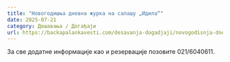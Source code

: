 ```yaml
---
title: "Новогодишња дневна журка на салашу „Идила“"
date: 2025-07-21
category: Дешавања / Догађаји
url: https://backapalankavesti.com/desavanja-dogadjaji/novogodisnja-dnevna-zurka-na-salasu-idila/
---
```


За све додатне информације као и резервације позовите 021/6040611.
